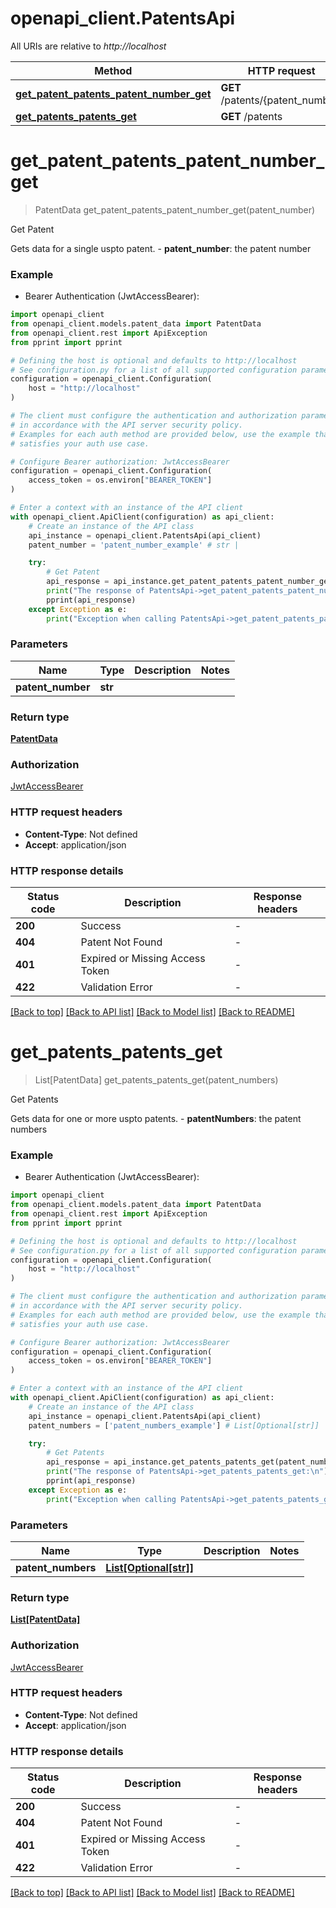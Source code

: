 # openapi_client.PatentsApi

All URIs are relative to *http://localhost*

Method | HTTP request | Description
------------- | ------------- | -------------
[**get_patent_patents_patent_number_get**](PatentsApi.md#get_patent_patents_patent_number_get) | **GET** /patents/{patent_number} | Get Patent
[**get_patents_patents_get**](PatentsApi.md#get_patents_patents_get) | **GET** /patents | Get Patents


# **get_patent_patents_patent_number_get**
> PatentData get_patent_patents_patent_number_get(patent_number)

Get Patent

Gets data for a single uspto patent.  - **patent_number**: the patent number

### Example

* Bearer Authentication (JwtAccessBearer):

```python
import openapi_client
from openapi_client.models.patent_data import PatentData
from openapi_client.rest import ApiException
from pprint import pprint

# Defining the host is optional and defaults to http://localhost
# See configuration.py for a list of all supported configuration parameters.
configuration = openapi_client.Configuration(
    host = "http://localhost"
)

# The client must configure the authentication and authorization parameters
# in accordance with the API server security policy.
# Examples for each auth method are provided below, use the example that
# satisfies your auth use case.

# Configure Bearer authorization: JwtAccessBearer
configuration = openapi_client.Configuration(
    access_token = os.environ["BEARER_TOKEN"]
)

# Enter a context with an instance of the API client
with openapi_client.ApiClient(configuration) as api_client:
    # Create an instance of the API class
    api_instance = openapi_client.PatentsApi(api_client)
    patent_number = 'patent_number_example' # str | 

    try:
        # Get Patent
        api_response = api_instance.get_patent_patents_patent_number_get(patent_number)
        print("The response of PatentsApi->get_patent_patents_patent_number_get:\n")
        pprint(api_response)
    except Exception as e:
        print("Exception when calling PatentsApi->get_patent_patents_patent_number_get: %s\n" % e)
```



### Parameters


Name | Type | Description  | Notes
------------- | ------------- | ------------- | -------------
 **patent_number** | **str**|  | 

### Return type

[**PatentData**](PatentData.md)

### Authorization

[JwtAccessBearer](../README.md#JwtAccessBearer)

### HTTP request headers

 - **Content-Type**: Not defined
 - **Accept**: application/json

### HTTP response details

| Status code | Description | Response headers |
|-------------|-------------|------------------|
**200** | Success |  -  |
**404** | Patent Not Found |  -  |
**401** | Expired or Missing Access Token |  -  |
**422** | Validation Error |  -  |

[[Back to top]](#) [[Back to API list]](../README.md#documentation-for-api-endpoints) [[Back to Model list]](../README.md#documentation-for-models) [[Back to README]](../README.md)

# **get_patents_patents_get**
> List[PatentData] get_patents_patents_get(patent_numbers)

Get Patents

Gets data for one or more uspto patents.  - **patentNumbers**: the patent numbers

### Example

* Bearer Authentication (JwtAccessBearer):

```python
import openapi_client
from openapi_client.models.patent_data import PatentData
from openapi_client.rest import ApiException
from pprint import pprint

# Defining the host is optional and defaults to http://localhost
# See configuration.py for a list of all supported configuration parameters.
configuration = openapi_client.Configuration(
    host = "http://localhost"
)

# The client must configure the authentication and authorization parameters
# in accordance with the API server security policy.
# Examples for each auth method are provided below, use the example that
# satisfies your auth use case.

# Configure Bearer authorization: JwtAccessBearer
configuration = openapi_client.Configuration(
    access_token = os.environ["BEARER_TOKEN"]
)

# Enter a context with an instance of the API client
with openapi_client.ApiClient(configuration) as api_client:
    # Create an instance of the API class
    api_instance = openapi_client.PatentsApi(api_client)
    patent_numbers = ['patent_numbers_example'] # List[Optional[str]] | 

    try:
        # Get Patents
        api_response = api_instance.get_patents_patents_get(patent_numbers)
        print("The response of PatentsApi->get_patents_patents_get:\n")
        pprint(api_response)
    except Exception as e:
        print("Exception when calling PatentsApi->get_patents_patents_get: %s\n" % e)
```



### Parameters


Name | Type | Description  | Notes
------------- | ------------- | ------------- | -------------
 **patent_numbers** | [**List[Optional[str]]**](str.md)|  | 

### Return type

[**List[PatentData]**](PatentData.md)

### Authorization

[JwtAccessBearer](../README.md#JwtAccessBearer)

### HTTP request headers

 - **Content-Type**: Not defined
 - **Accept**: application/json

### HTTP response details

| Status code | Description | Response headers |
|-------------|-------------|------------------|
**200** | Success |  -  |
**404** | Patent Not Found |  -  |
**401** | Expired or Missing Access Token |  -  |
**422** | Validation Error |  -  |

[[Back to top]](#) [[Back to API list]](../README.md#documentation-for-api-endpoints) [[Back to Model list]](../README.md#documentation-for-models) [[Back to README]](../README.md)

